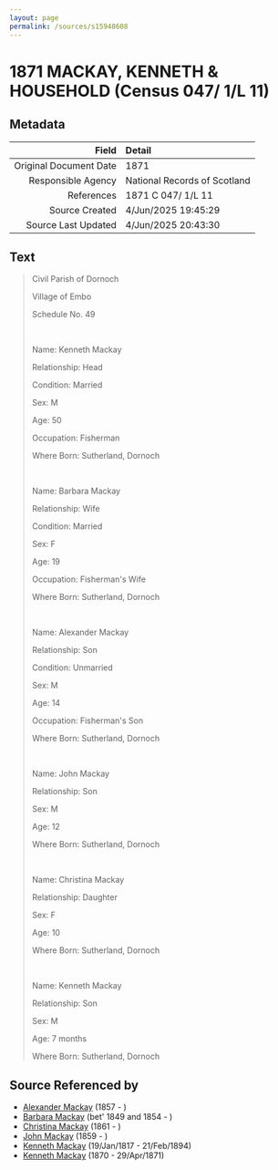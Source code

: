 ```yaml
---
layout: page
permalink: /sources/s15948608
---
```


# 1871 MACKAY, KENNETH & HOUSEHOLD (Census 047/ 1/L 11)

## Metadata

Field | Detail
---:|:---
Original Document Date | 1871
Responsible Agency | National Records of Scotland
References | 1871 C 047/ 1/L 11
Source Created | 4/Jun/2025 19:45:29
Source Last Updated | 4/Jun/2025 20:43:30

## Text

> Civil Parish of Dornoch
>
> Village of Embo
>
> Schedule No. 49
>
> <br/>
>
> Name: Kenneth Mackay
>
> Relationship: Head
>
> Condition: Married
>
> Sex: M
>
> Age: 50
>
> Occupation: Fisherman
>
> Where Born: Sutherland, Dornoch
>
> <br/>
>
> Name: Barbara Mackay
>
> Relationship: Wife
>
> Condition: Married
>
> Sex: F
>
> Age: 19
>
> Occupation: Fisherman's Wife
>
> Where Born: Sutherland, Dornoch
>
> <br/>
>
> Name: Alexander Mackay
>
> Relationship: Son
>
> Condition: Unmarried
>
> Sex: M
>
> Age: 14
>
> Occupation: Fisherman's Son
>
> Where Born: Sutherland, Dornoch
>
> <br/>
>
> Name: John Mackay
>
> Relationship: Son
>
> Sex: M
>
> Age: 12
>
> Where Born: Sutherland, Dornoch
>
> <br/>
>
> Name: Christina Mackay
>
> Relationship: Daughter
>
> Sex: F
>
> Age: 10
>
> Where Born: Sutherland, Dornoch
>
> <br/>
>
> Name: Kenneth Mackay
>
> Relationship: Son
>
> Sex: M
>
> Age: 7 months
>
> Where Born: Sutherland, Dornoch
>

## Source Referenced by

* [Alexander Mackay](../people/@18981292@-alexander-mackay-b1857-d.md) (1857 - )
* [Barbara Mackay](../people/@52409786@-barbara-mackay-b1849~1854-d.md) (bet' 1849 and 1854 - )
* [Christina Mackay](../people/@20426296@-christina-mackay-b1861-d.md) (1861 - )
* [John Mackay](../people/@23272301@-john-mackay-b1859-d.md) (1859 - )
* [Kenneth Mackay](../people/@21362348@-kenneth-mackay-b1817-1-19-d1894-2-21.md) (19/Jan/1817 - 21/Feb/1894)
* [Kenneth Mackay](../people/@32622896@-kenneth-mackay-b1870-d1871-4-29.md) (1870 - 29/Apr/1871)
